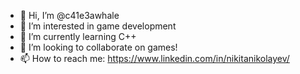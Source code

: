 - 👋 Hi, I’m @c41e3awhale
- 👀 I’m interested in game development
- 🌱 I’m currently learning C++
- 💞️ I’m looking to collaborate on games!
- 📫 How to reach me: https://www.linkedin.com/in/nikitanikolayev/

<!---
c41e3awhale/c41e3awhale is a ✨ special ✨ repository because its `README.md` (this file) appears on your GitHub profile.
You can click the Preview link to take a look at your changes.
--->

